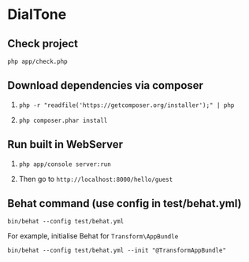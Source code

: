 # DialTone

## Check project

`php app/check.php`

## Download dependencies via composer

1. `php -r "readfile('https://getcomposer.org/installer');" | php`

2. `php composer.phar install`

## Run built in WebServer

1. `php app/console server:run`

2. Then go to `http://localhost:8000/hello/guest`


## Behat command (use config in test/behat.yml)

`bin/behat --config test/behat.yml`

For example, initialise Behat for `Transform\AppBundle`

```
bin/behat --config test/behat.yml --init "@TransformAppBundle"
```

